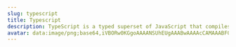 ```yaml
---
slug: typescript
title: Typescript
description: TypeScript is a typed superset of JavaScript that compiles to plain JavaScript.
avatar: data:image/png;base64,iVBORw0KGgoAAAANSUhEUgAAABwAAAAcCAMAAABF0y+mAAAAOVBMVEUvdsQwd8Uwd8UxeMYxeMYwd8YrdcUhccSCqdrE1u1nl9KcuuHa5vRRi83///9zoNazyujz9/wWbsK86njPAAAABnRSTlMJnvr//b+KEDzrAAAAsElEQVR4AeXSAQrDIAyFYdtseVrTZ+r9Dzstc6xgd4H9QAA+QMWEsKwybV2ayUNueoZVbnsE+dGfoWKkIoC0oQMR02hTZGulXQdmjiKMZx/U4u7k0eaeSStbtIFNa8VBa7MmslQFrrftKAInTarKDHU/SKatzlBQutIxQ4HEzhET1Ma1HzxBLQLUbY5Ih8dsZL4g38gzU5Gv1XTP6E/JycwjOi4fBPD1QedSh+f9wr8AYsMQ67mSxS4AAAAASUVORK5CYII=
---
```

